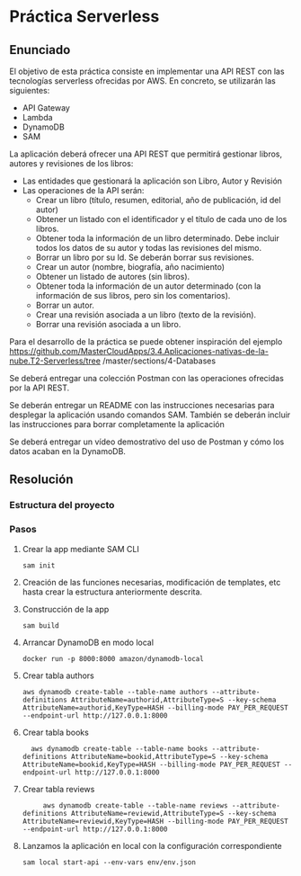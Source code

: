 # Práctica Serverless

## Enunciado
El objetivo de esta práctica consiste en implementar una API REST con las tecnologías
serverless ofrecidas por AWS. En concreto, se utilizarán las siguientes:
* API Gateway
* Lambda
* DynamoDB
* SAM

La aplicación deberá ofrecer una API REST que permitirá gestionar libros, autores y
revisiones de los libros:
* Las entidades que gestionará la aplicación son Libro, Autor y Revisión
* Las operaciones de la API serán:
     * Crear un libro (título, resumen, editorial, año de publicación, id del autor)
     * Obtener un listado con el identificador y el título de cada uno de los libros.
     * Obtener toda la información de un libro determinado. Debe incluir todos los
datos de su autor y todas las revisiones del mismo.
     * Borrar un libro por su Id. Se deberán borrar sus revisiones.
     * Crear un autor (nombre, biografía, año nacimiento)
     * Obtener un listado de autores (sin libros).
     * Obtener toda la información de un autor determinado (con la información de
sus libros, pero sin los comentarios).
     * Borrar un autor.
     * Crear una revisión asociada a un libro (texto de la revisión).
     * Borrar una revisión asociada a un libro.

Para el desarrollo de la práctica se puede obtener inspiración del ejemplo
https://github.com/MasterCloudApps/3.4.Aplicaciones-nativas-de-la-nube.T2-Serverless/tree
/master/sections/4-Databases

Se deberá entregar una colección Postman con las operaciones ofrecidas por la API REST.

Se deberán entregar un README con las instrucciones necesarias para desplegar la
aplicación usando comandos SAM. También se deberán incluir las instrucciones para borrar
completamente la aplicación

Se deberá entregar un vídeo demostrativo del uso de Postman y cómo los datos acaban en
la DynamoDB.

## Resolución

### Estructura del proyecto

### Pasos
1. Crear la app mediante SAM CLI
    ```shell 
   sam init
    ```
2. Creación de las funciones necesarias, modificación de templates, etc hasta crear la estructura anteriormente descrita.

3. Construcción de la app
   ```shell
   sam build  
   ```
4. Arrancar DynamoDB en modo local
    ```shell
    docker run -p 8000:8000 amazon/dynamodb-local
    ```
5. Crear tabla authors
    ```shell
    aws dynamodb create-table --table-name authors --attribute-definitions AttributeName=authorid,AttributeType=S --key-schema AttributeName=authorid,KeyType=HASH --billing-mode PAY_PER_REQUEST --endpoint-url http://127.0.0.1:8000
    ```
6. Crear tabla books
   ```shell
     aws dynamodb create-table --table-name books --attribute-definitions AttributeName=bookid,AttributeType=S --key-schema AttributeName=bookid,KeyType=HASH --billing-mode PAY_PER_REQUEST --endpoint-url http://127.0.0.1:8000
   ```
7. Crear tabla reviews
   ```shell
        aws dynamodb create-table --table-name reviews --attribute-definitions AttributeName=reviewid,AttributeType=S --key-schema AttributeName=reviewid,KeyType=HASH --billing-mode PAY_PER_REQUEST --endpoint-url http://127.0.0.1:8000
   ```
8. Lanzamos la aplicación en local con la configuración correspondiente
    ```shell
    sam local start-api --env-vars env/env.json
    ```